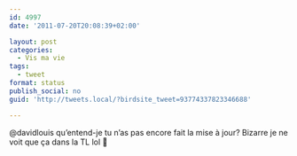 ```yaml
---
id: 4997
date: '2011-07-20T20:08:39+02:00'

layout: post
categories:
  - Vis ma vie
tags:
  - tweet
format: status
publish_social: no
guid: 'http://tweets.local/?birdsite_tweet=93774337823346688'

---
```


@davidlouis qu’entend-je tu n’as pas encore fait la mise à jour? Bizarre je ne voit que ça dans la TL lol 🙂